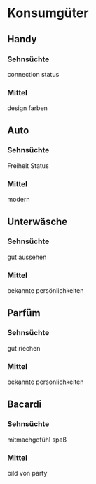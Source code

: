 # Konsumgüter

## Handy
### Sehnsüchte
connection
status

### Mittel
design
farben

## Auto
### Sehnsüchte
Freiheit
Status
### Mittel
modern

## Unterwäsche
### Sehnsüchte
gut aussehen
### Mittel
bekannte persönlichkeiten

## Parfüm
### Sehnsüchte
gut riechen

### Mittel
bekannte personlichkeiten

## Bacardi
### Sehnsüchte
mitmachgefühl
spaß

### Mittel
bild von party





